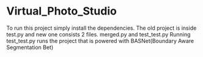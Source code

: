 # Virtual_Photo_Studio
To run this project simply install the dependencies. The old project is inside test.py and new one consists 2 files. merged.py and test_test.py
Running test_test.py runs the project that is powered with BASNet(Boundary Aware Segmentation Bet)
